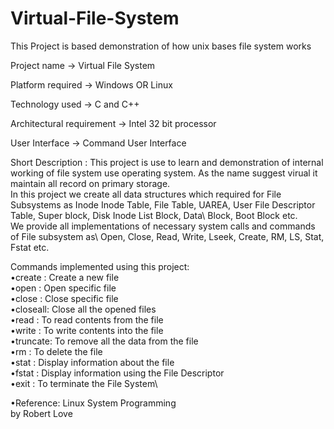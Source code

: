# Virtual-File-System
This Project is based  demonstration of how unix bases file system works


Project name -> Virtual File System

Platform required -> Windows OR Linux

Technology used -> C and C++

Architectural requirement -> Intel 32 bit processor

User Interface -> Command User Interface 

Short Description :
This project is use to learn and demonstration of internal working of file system use operating system. As the name suggest virual it maintain all record on primary storage.\
In this project we create all data structures which required for File Subsystems as Inode Inode Table, File Table, UAREA, User File Descriptor Table, Super block, Disk Inode List Block, Data\ Block, Boot Block etc.\
We provide all implementations of necessary system calls and commands of File subsystem as\ Open, Close, Read, Write, Lseek, Create, RM, LS, Stat, Fstat etc.


Commands implemented using this project:\
•create  : Create a new file\
•open	 : Open specific file\
•close   : Close specific file\
•closeall: Close all the opened files\
•read	 : To read contents from the file\
•write	 : To write contents into the file\
•truncate: To remove all the data from the file\
•rm	     : To   delete the file\
•stat	 : Display information about the file\
•fstat	 : Display information using the File Descriptor\
•exit	 : To terminate the File System\


•Reference:
 Linux System Programming\
    by Robert Love



